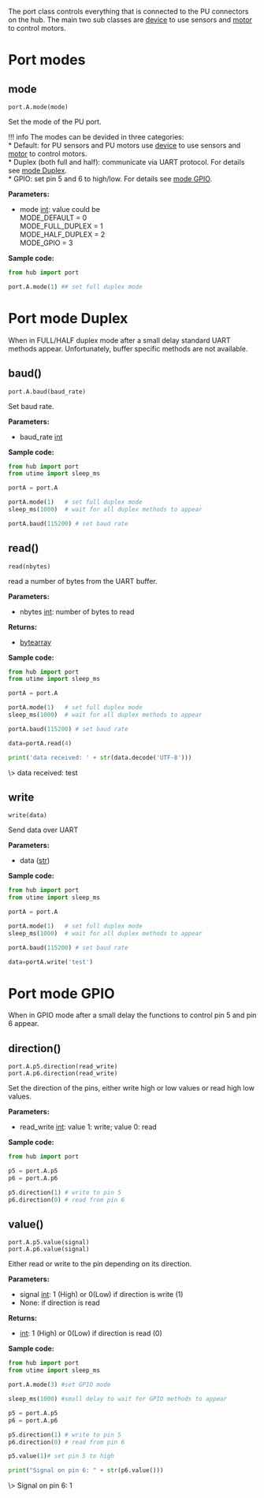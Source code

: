 The port class controls everything that is connected to the PU connectors on the hub. The main two sub classes are [device](sensors.md) to use sensors and [motor](motors.md) to control motors. 

# Port modes

## mode

`port.A.mode(mode)`

Set the mode of the PU port.

!!! info
    The modes can be devided in three categories:   
    *  Default: for PU sensors and PU motors use [device](sensors.md) to use sensors and [motor](motors.md) to control motors.  
    *  Duplex (both full and half): communicate via UART protocol. For details see [mode Duplex](#port-mode-duplex).  
    *  GPIO: set pin 5 and 6 to high/low. For details see [mode GPIO](#port-mode-GPIO).

__Parameters:__

*  mode [int](data_types.md#int): value could be  
    MODE_DEFAULT = 0  
    MODE_FULL_DUPLEX = 1  
    MODE_HALF_DUPLEX = 2  
    MODE_GPIO = 3  

__Sample code:__

```python
from hub import port

port.A.mode(1) ## set full duplex mode
```

# Port mode Duplex

When in FULL/HALF duplex mode after a small delay standard UART methods appear. Unfortunately, buffer specific methods are not available. 

## baud()

`port.A.baud(baud_rate)`

Set baud rate. 

__Parameters:__

* baud_rate [int](data_types.md#int)

__Sample code:__

``` python
from hub import port
from utime import sleep_ms

portA = port.A

portA.mode(1)   # set full duplex mode 
sleep_ms(1000)  # wait for all duplex methods to appear

portA.baud(115200) # set baud rate
```

## read()

`read(nbytes)`

read a number of bytes from the UART buffer. 

__Parameters:__

*  nbytes [int](data_types.md#int): number of bytes to read

__Returns:__

* [bytearray](data_types.md#bytearray)

__Sample code:__

``` python
from hub import port
from utime import sleep_ms

portA = port.A

portA.mode(1)   # set full duplex mode 
sleep_ms(1000)  # wait for all duplex methods to appear

portA.baud(115200) # set baud rate

data=portA.read(4)

print('data received: ' + str(data.decode('UTF-8')))
```

<span class='shell_output'>
\> data received: test
</span>

## write

`write(data)`

Send data over UART

__Parameters:__

* data ([str](data_types.md#string))

__Sample code:__

``` python
from hub import port
from utime import sleep_ms

portA = port.A

portA.mode(1)   # set full duplex mode 
sleep_ms(1000)  # wait for all duplex methods to appear

portA.baud(115200) # set baud rate

data=portA.write('test')
```

# Port mode GPIO

When in GPIO mode after a small delay the functions to control pin 5 and pin 6 appear. 

## direction()

`port.A.p5.direction(read_write)`  
`port.A.p6.direction(read_write)`

Set the direction of the pins, either write high or low values or read high low values.

__Parameters:__

* read_write [int](data_types.md#int): value 1: write; value 0: read

__Sample code:__ 

``` python
from hub import port

p5 = port.A.p5
p6 = port.A.p6

p5.direction(1) # write to pin 5
p6.direction(0) # read from pin 6
```
  
## value()

`port.A.p5.value(signal)`  
`port.A.p6.value(signal)`

Either read or write to the pin depending on its direction.

__Parameters:__

*  signal [int](data_types.md#int): 1 (High) or 0(Low) if direction is write (1)
*  None: if direction is read

__Returns:__

*   [int](data_types.md#int): 1 (High) or 0(Low) if direction is read (0)

__Sample code:__

``` python
from hub import port
from utime import sleep_ms

port.A.mode(3) #set GPIO mode

sleep_ms(1000) #small delay to wait for GPIO methods to appear

p5 = port.A.p5
p6 = port.A.p6

p5.direction(1) # write to pin 5
p6.direction(0) # read from pin 6

p5.value(1)# set pin 5 to high

print("Signal on pin 6: " + str(p6.value()))
```

<span class='shell_output'>
\> Signal on pin 6: 1
</span>






